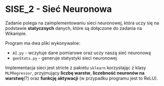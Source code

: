 # SISE_2 - Sieć Neuronowa
Zadanie polega na zaimplementowaniu sieci neuronowej, która uczy się na podstawie **statycznych** danych, które są dołączone do zadania na Wikampie.

Program ma dwa pliki wykonywalne:
- `AI.py` - wczytuje dane pomiarowe oraz uczy naszą sieć neuronową
- `genStats.py` - generuje statystyki sieci neuronowej

Implementacja sieci jest stricte z pakietu `sklearn` korzystając z klasy `MLPRegressor`, przyjmujący **liczbę warstw**, **liczebność neuronów na warstwę**(?) oraz **funkcję aktywacji** (w przypadku programu jest to ReLU).
